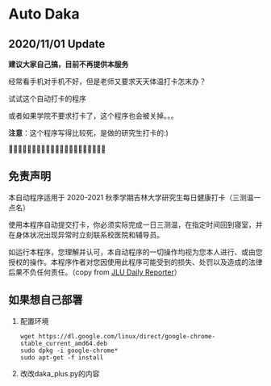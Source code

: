 # Auto Daka

## 2020/11/01 Update 
**建议大家自己搞，目前不再提供本服务**

经常看手机对手机不好，但是老师又要求天天体温打卡怎末办？

试试这个自动打卡的程序



或者如果学院不要求打卡了，这个程序也会被关掉。。。

**注意**：这个程序写得比较死，是做的研究生打卡的:)

🤫🤫🤫🤫🤫🤫🤫🤫🤫🤫🤫🤫🤫🤫🤫🤫🤫🤫🤫🤫🤫

## 免责声明
本自动程序适用于 2020-2021 秋季学期吉林大学研究生每日健康打卡（三测温一点名）

使用本程序自动提交打卡，你必须实际完成一日三测温，在指定时间回到寝室，并在身体状况出现异常时立刻联系校医院和辅导员。

如运行本程序，您理解并认可，本自动程序的一切操作均视为您本人进行、或由您授权的操作。本程序作者对您因使用此程序可能受到的损失、处罚以及造成的法律后果不负任何责任。（copy from [JLU Daily Reporter](https://github.com/fichas/JLU-Daily-Reporter)）




## 如果想自己部署

1. 配置环境
    ```
    wget https://dl.google.com/linux/direct/google-chrome-stable_current_amd64.deb
    sudo dpkg -i google-chrome*
    sudo apt-get -f install
    ```
2. 改改daka_plus.py的内容
